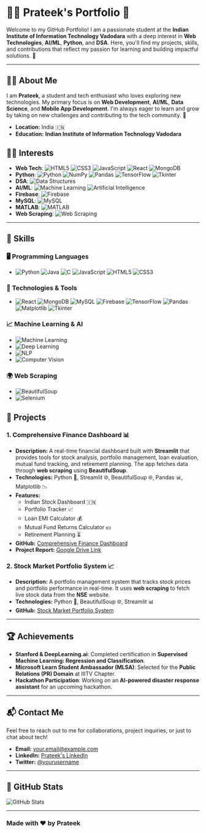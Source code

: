 # 👨‍💻 **Prateek's Portfolio** 🌟

Welcome to my GitHub Portfolio! I am a passionate student at the **Indian Institute of Information Technology Vadodara** with a deep interest in **Web Technologies**, **AI/ML**, **Python**, and **DSA**. Here, you'll find my projects, skills, and contributions that reflect my passion for learning and building impactful solutions. 🚀

---

## 🧑‍💻 **About Me**
I am **Prateek**, a student and tech enthusiast who loves exploring new technologies. My primary focus is on **Web Development**, **AI/ML**, **Data Science**, and **Mobile App Development**. I'm always eager to learn and grow by taking on new challenges and contributing to the tech community. 🌱

- **Location:** India 🇮🇳
- **Education:** **Indian Institute of Information Technology Vadodara**
## 🧑‍💻 **Interests**
- **Web Tech**: ![HTML5](https://img.shields.io/badge/HTML5-E34F26?style=flat&logo=html5&logoColor=white) ![CSS3](https://img.shields.io/badge/CSS3-1572B6?style=flat&logo=css3&logoColor=white) ![JavaScript](https://img.shields.io/badge/JavaScript-F7DF1E?style=flat&logo=javascript&logoColor=black) ![React](https://img.shields.io/badge/React-61DAFB?style=flat&logo=react&logoColor=black) ![MongoDB](https://img.shields.io/badge/MongoDB-47A248?style=flat&logo=mongodb&logoColor=white)
- **Python**: ![Python](https://img.shields.io/badge/Python-3776AB?style=flat&logo=python&logoColor=white) ![NumPy](https://img.shields.io/badge/NumPy-013243?style=flat&logo=numpy&logoColor=white) ![Pandas](https://img.shields.io/badge/Pandas-150458?style=flat&logo=pandas&logoColor=white) ![TensorFlow](https://img.shields.io/badge/TensorFlow-FF6F00?style=flat&logo=tensorflow&logoColor=white) ![Tkinter](https://img.shields.io/badge/Tkinter-008080?style=flat&logo=tkinter&logoColor=white)
- **DSA**: ![Data Structures](https://img.shields.io/badge/DSA-000000?style=flat&logo=python&logoColor=white)
- **AI/ML**: ![Machine Learning](https://img.shields.io/badge/Machine%20Learning-FF8C00?style=flat&logo=python&logoColor=white) ![Artificial Intelligence](https://img.shields.io/badge/AI-4B8BBE?style=flat&logo=python&logoColor=white)
- **Firebase**: ![Firebase](https://img.shields.io/badge/Firebase-FFCA28?style=flat&logo=firebase&logoColor=white)
- **MySQL**: ![MySQL](https://img.shields.io/badge/MySQL-4479A1?style=flat&logo=mysql&logoColor=white)
- **MATLAB**: ![MATLAB](https://img.shields.io/badge/MATLAB-0076A8?style=flat&logo=matlab&logoColor=white)
- **Web Scraping**: ![Web Scraping](https://img.shields.io/badge/Web%20Scraping-FF6347?style=flat&logo=python&logoColor=white)

---

## 💼 **Skills**

### 🖥 **Programming Languages**
- ![Python](https://img.shields.io/badge/Python-3776AB?style=flat&logo=python&logoColor=white)
 ![Java](https://img.shields.io/badge/Java-007396?style=flat&logo=java&logoColor=white)
 ![C](https://img.shields.io/badge/C-00599C?style=flat&logo=c&logoColor=white)
 ![JavaScript](https://img.shields.io/badge/JavaScript-F7DF1E?style=flat&logo=javascript&logoColor=black)
 ![HTML5](https://img.shields.io/badge/HTML5-E34F26?style=flat&logo=html5&logoColor=white)
 ![CSS3](https://img.shields.io/badge/CSS3-1572B6?style=flat&logo=css3&logoColor=white)

### 🧠 **Technologies & Tools**
- ![React](https://img.shields.io/badge/React-61DAFB?style=flat&logo=react&logoColor=black)
 ![MongoDB](https://img.shields.io/badge/MongoDB-47A248?style=flat&logo=mongodb&logoColor=white)
 ![MySQL](https://img.shields.io/badge/MySQL-4479A1?style=flat&logo=mysql&logoColor=white)
 ![Firebase](https://img.shields.io/badge/Firebase-FFCA28?style=flat&logo=firebase&logoColor=white)
 ![TensorFlow](https://img.shields.io/badge/TensorFlow-FF6F00?style=flat&logo=tensorflow&logoColor=white)
 ![Pandas](https://img.shields.io/badge/Pandas-150458?style=flat&logo=pandas&logoColor=white)
 ![Matplotlib](https://img.shields.io/badge/Matplotlib-003B57?style=flat&logo=matplotlib&logoColor=white)
 ![Tkinter](https://img.shields.io/badge/Tkinter-008080?style=flat&logo=tkinter&logoColor=white)

### 📈 **Machine Learning & AI**
- ![Machine Learning](https://img.shields.io/badge/Machine%20Learning-FF8C00?style=flat&logo=python&logoColor=white)
- ![Deep Learning](https://img.shields.io/badge/Deep%20Learning-FF6347?style=flat&logo=python&logoColor=white)
- ![NLP](https://img.shields.io/badge/NLP-4B8BBE?style=flat&logo=python&logoColor=white)
- ![Computer Vision](https://img.shields.io/badge/Computer%20Vision-4B8BBE?style=flat&logo=python&logoColor=white)

### 🌍 **Web Scraping**
- ![BeautifulSoup](https://img.shields.io/badge/BeautifulSoup-FF6347?style=flat&logo=python&logoColor=white)
- ![Selenium](https://img.shields.io/badge/Selenium-43B02A?style=flat&logo=selenium&logoColor=white)

## 📂 **Projects**

### 1. **Comprehensive Finance Dashboard 📊**
- **Description:** A real-time financial dashboard built with **Streamlit** that provides tools for stock analysis, portfolio management, loan evaluation, mutual fund tracking, and retirement planning. The app fetches data through **web scraping** using **BeautifulSoup**.
- **Technologies:** Python 🐍, Streamlit 🌐, BeautifulSoup 🌐, Pandas 📊, Matplotlib 📉
- **Features:**
  - Indian Stock Dashboard 🇮🇳
  - Portfolio Tracker 📈
  - Loan EMI Calculator 💰
  - Mutual Fund Returns Calculator 💵
  - Retirement Planning ⏳
- **GitHub:** [Comprehensive Finance Dashboard](https://github.com/yourusername/projectname)
- **Project Report:** [Google Drive Link](https://drive.google.com/drive/folders/1o4k3Ba73WSAZqISfMUMMij1sdTWhC--p?usp=sharing)

### 2. **Stock Market Portfolio System 📈**
- **Description:** A portfolio management system that tracks stock prices and portfolio performance in real-time. It uses **web scraping** to fetch live stock data from the **NSE** website.
- **Technologies:** Python 🐍, BeautifulSoup 🌐, Streamlit 📊
- **GitHub:** [Stock Market Portfolio System](https://github.com/yourusername/projectname)

---

## 🏆 **Achievements**
- **Stanford & DeepLearning.ai**: Completed certification in **Supervised Machine Learning: Regression and Classification**.
- **Microsoft Learn Student Ambassador (MLSA)**: Selected for the **Public Relations (PR) Domain** at IIITV Chapter.
- **Hackathon Participation**: Working on an **AI-powered disaster response assistant** for an upcoming hackathon.

---

## 📬 **Contact Me**
Feel free to reach out to me for collaborations, project inquiries, or just to chat about tech!

- **Email:** [your.email@example.com](mailto:your.email@example.com)
- **LinkedIn:** [Prateek's LinkedIn](https://www.linkedin.com/in/yourprofile)
- **Twitter:** [@yourusername](https://twitter.com/yourusername)

---

## 🌟 **GitHub Stats**
![GitHub Stats](https://github-readme-stats.vercel.app/api?username=yourusername&show_icons=true&hide_title=true&count_private=true&theme=radical)

---

### **Made with ❤️ by Prateek**
